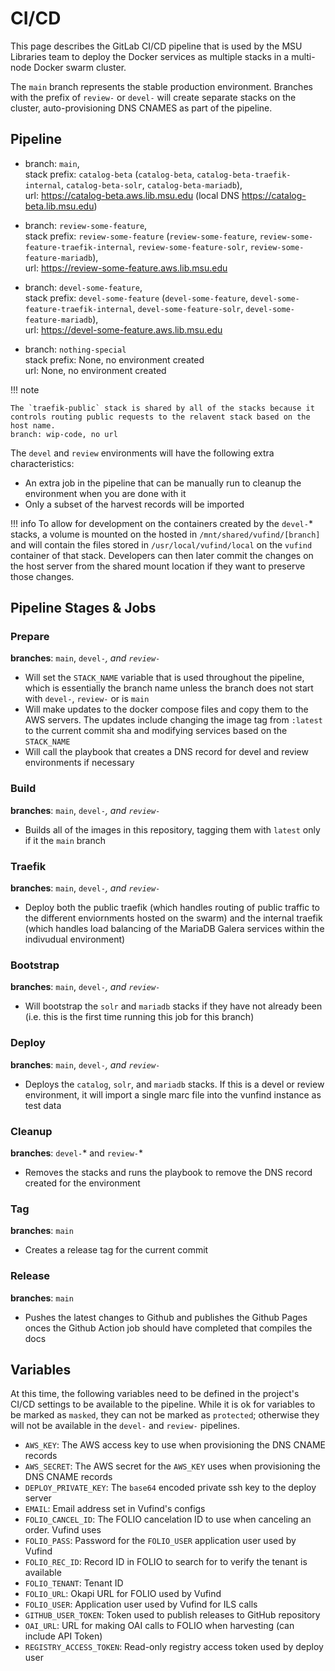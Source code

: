# CI/CD
This page describes the GitLab CI/CD pipeline that is used by
the MSU Libraries team to deploy the Docker services as multiple stacks
in a multi-node Docker swarm cluster.

The `main` branch represents the stable production environment. Branches
with the prefix of `review-` or `devel-` will create separate stacks on
the cluster, auto-provisioning DNS CNAMES as part of the pipeline.

## Pipeline

* branch: `main`,  
  stack prefix: `catalog-beta` (`catalog-beta`, `catalog-beta-traefik-internal`, `catalog-beta-solr`, `catalog-beta-mariadb`),  
  url: https://catalog-beta.aws.lib.msu.edu (local DNS https://catalog-beta.lib.msu.edu)

* branch: `review-some-feature`,  
  stack prefix: `review-some-feature` (`review-some-feature`, `review-some-feature-traefik-internal`, `review-some-feature-solr`, `review-some-feature-mariadb`),  
  url: https://review-some-feature.aws.lib.msu.edu 

* branch: `devel-some-feature`,  
  stack prefix: `devel-some-feature` (`devel-some-feature`, `devel-some-feature-traefik-internal`, `devel-some-feature-solr`, `devel-some-feature-mariadb`),  
  url: https://devel-some-feature.aws.lib.msu.edu 

* branch: `nothing-special`  
  stack prefix: None, no environment created  
  url: None, no environment created  

!!! note

    The `traefik-public` stack is shared by all of the stacks because it
    controls routing public requests to the relavent stack based on the host name.
    branch: wip-code, no url

The `devel` and `review` environments will have the following extra characteristics:
* An extra job in the pipeline that can be manually run to cleanup the environment
when you are done with it
* Only a subset of the harvest records will be imported

!!! info
    To allow for development on the containers created by the `devel-`* stacks,
    a volume is mounted on the hosted in `/mnt/shared/vufind/[branch]` and will
    contain the files stored in `/usr/local/vufind/local` on the `vufind` container
    of that stack. Developers can then later commit the changes on the host server
    from the shared mount location if they want to preserve those changes.

## Pipeline Stages & Jobs
### Prepare
**branches**: `main`, `devel-`*, and `review-`*  
* Will set the `STACK_NAME` variable that is used throughout the pipeline, which is essentially
the branch name unless the branch does not start with `devel-`, `review-` or is `main`
* Will make updates to the docker compose files and copy them to the AWS servers. The updates include
changing the image tag from `:latest` to the current commit sha and modifying services based on
the `STACK_NAME`
* Will call the playbook that creates a DNS record for devel and review environments if necessary

### Build
**branches**: `main`, `devel-`*, and `review-`*  
* Builds all of the images in this repository, tagging them with `latest` only if it the `main` branch

### Traefik
**branches**: `main`, `devel-`*, and `review-`*  
* Deploy both the public traefik (which handles routing of public traffic to the different enviornments
hosted on the swarm) and the internal traefik (which handles load balancing of the MariaDB Galera services
within the indivudual environment)

### Bootstrap
**branches**: `main`, `devel-`*, and `review-`*  
* Will bootstrap the `solr` and `mariadb` stacks if they have not already been (i.e. this is the first time
running this job for this branch)

### Deploy
**branches**: `main`, `devel-`*, and `review-`*  
* Deploys the `catalog`, `solr`, and `mariadb` stacks. If this is a devel or review environment, it will
import a single marc file into the vunfind instance as test data

### Cleanup
**branches**: `devel-`* and `review-`*  
* Removes the stacks and runs the playbook to remove the DNS record created for the environment

### Tag
**branches**: `main`  
* Creates a release tag for the current commit

### Release 
**branches**: `main`  
* Pushes the latest changes to Github and publishes the Github Pages onces the Github Action
job should have completed that compiles the docs

## Variables
At this time, the following variables need to be defined in the
project's CI/CD settings to be available to the pipeline. While it is ok for variables to be
marked as `masked`, they can not be marked as `protected`; otherwise they will not be
available in the `devel-` and `review-` pipelines.

* `AWS_KEY`: The AWS access key to use when provisioning the DNS CNAME records
* `AWS_SECRET`: The AWS secret for the `AWS_KEY` uses when provisioning the DNS CNAME records
* `DEPLOY_PRIVATE_KEY`: The `base64` encoded private ssh key to the deploy server
* `EMAIL`: Email address set in Vufind's configs 
* `FOLIO_CANCEL_ID`: The FOLIO cancelation ID to use when canceling an order. Vufind uses
* `FOLIO_PASS`: Password for the `FOLIO_USER` application user used by Vufind
* `FOLIO_REC_ID`: Record ID in FOLIO to search for to verify the tenant is available
* `FOLIO_TENANT`: Tenant ID 
* `FOLIO_URL`: Okapi URL for FOLIO used by Vufind 
* `FOLIO_USER`: Application user used by Vufind for ILS calls 
* `GITHUB_USER_TOKEN`: Token used to publish releases to GitHub repository 
* `OAI_URL`: URL for making OAI calls to FOLIO when harvesting (can include API Token) 
* `REGISTRY_ACCESS_TOKEN`: Read-only registry access token used by deploy user 
